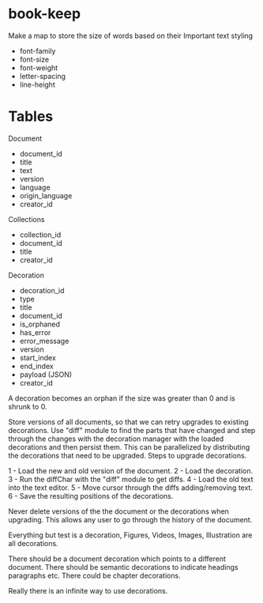 # book-keep


Make a map to store the size of words based on their 
Important text styling
* font-family
* font-size
* font-weight
* letter-spacing
* line-height

Tables
==

Document
* document_id
* title
* text
* version
* language
* origin_language
* creator_id

Collections
* collection_id
* document_id
* title 
* creator_id

Decoration
* decoration_id 
* type
* title
* document_id
* is_orphaned
* has_error
* error_message
* version
* start_index
* end_index
* payload (JSON)
* creator_id

A decoration becomes an orphan if the size was greater than 0 and is shrunk to 0. 

Store versions of all documents, so that we can retry upgrades to existing decorations.
Use "diff" module to find the parts that have changed and step through the changes with
the decoration manager with the loaded decorations and then persist them. This can be 
parallelized by distributing the decorations that need to be upgraded. Steps to upgrade 
decorations. 

1 - Load the new and old version of the document.
2 - Load the decoration.
3 - Run the diffChar with the "diff" module to get diffs.
4 - Load the old text into the text editor.
5 - Move cursor through the diffs adding/removing text.
6 - Save the resulting positions of the decorations.

Never delete versions of the the document or the decorations when upgrading. This allows
any user to go through the history of the document.

Everything but test is a decoration, Figures, Videos, Images, Illustration are all 
decorations.

There should be a document decoration which points to a different document.
There should be semantic decorations to indicate headings paragraphs etc.
There could be chapter decorations.

Really there is an infinite way to use decorations.

